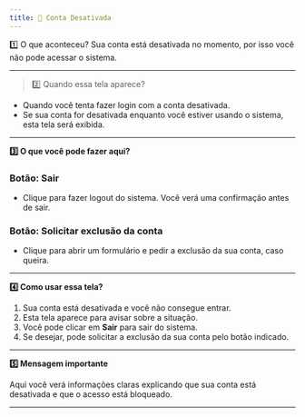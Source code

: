 ```yaml
---
title: 🚫 Conta Desativada
---
```


1️⃣ O que aconteceu?
Sua conta está desativada no momento, por isso você não pode acessar o sistema.

---

>2️⃣ Quando essa tela aparece?
- Quando você tenta fazer login com a conta desativada.  
- Se sua conta for desativada enquanto você estiver usando o sistema, esta tela será exibida.

---

<summary><strong>3️⃣ O que você pode fazer aqui?</summary></strong>

### Botão: Sair  
- Clique para fazer logout do sistema. Você verá uma confirmação antes de sair.

### Botão: Solicitar exclusão da conta  
- Clique para abrir um formulário e pedir a exclusão da sua conta, caso queira.

---

<summary><strong>4️⃣ Como usar essa tela?</summary></strong>

1. Sua conta está desativada e você não consegue entrar.  
2. Esta tela aparece para avisar sobre a situação.  
3. Você pode clicar em **Sair** para sair do sistema.  
4. Se desejar, pode solicitar a exclusão da sua conta pelo botão indicado.

---

<summary><strong>5️⃣ Mensagem importante</summary></strong>

Aqui você verá informações claras explicando que sua conta está desativada e que o acesso está bloqueado.

---